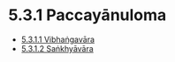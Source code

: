 # 5.3.1 Paccayānuloma

* [5.3.1.1 Vibhaṅgavāra](5.3.1/5.3.1.1.md)
* [5.3.1.2 Saṅkhyāvāra](5.3.1/5.3.1.2.md)
